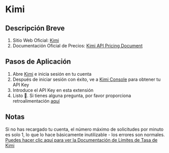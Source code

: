 # Kimi

## Descripción Breve

1. Sitio Web Oficial: [Kimi](https://platform.moonshot.cn/)
2. Documentación Oficial de Precios: [Kimi API Pricing Document](https://platform.moonshot.cn/docs/pricing/chat#%E8%AE%A1%E8%B4%B9%E5%9F%BA%E6%9C%AC%E6%A6%82%E5%BF%B5)

## Pasos de Aplicación

1. Abre [Kimi](https://platform.moonshot.cn/console/api-keys) e inicia sesión en tu cuenta
2. Después de iniciar sesión con éxito, ve a [Kimi Console](https://platform.moonshot.cn/console/api-keys) para obtener tu API Key
3. Introduce el API Key en esta extensión
4. Listo 🎉. Si tienes alguna pregunta, por favor proporciona retroalimentación [aquí](https://github.com/immersive-translate/immersive-translate/issues/137)

## Notas
Si no has recargado tu cuenta, el número máximo de solicitudes por minuto es solo 1, lo que lo hace básicamente inutilizable - los errores son normales. [Puedes hacer clic aquí para ver la Documentación de Límites de Tasa de Kimi](enlace)